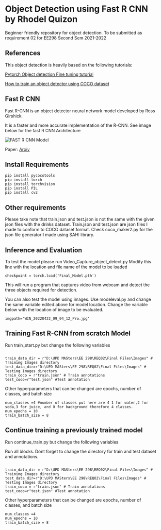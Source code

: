# Object Detection using Fast R CNN by Rhodel Quizon

Beginner friendly repository for object detection. 
To be submitted as requirement 02 for EE298 Second Sem 2021-2022



## References
This object detection is heavily based on the following tutorials:

[Pytorch Object detection Fine tuning tutorial](https://pytorch.org/tutorials/intermediate/torchvision_tutorial.html)

[How to train an object detector using COCO dataset](https://medium.com/fullstackai/how-to-train-an-object-detector-with-your-own-coco-dataset-in-pytorch-319e7090da5)



## Fast R CNN

Fast R-CNN is an object detector neural network model developed by Ross Girshick.

It is a faster and more accurate implementation of the R-CNN. See image below for the fast R CNN Architecture



![FAST R CNN Model](https://i.ibb.co/tX22fB9/FASTRCNN.png)

Paper:
[Arxiv](https://arxiv.org/abs/1504.08083)


## Install Requirements


```
pip install pycocotools
pip install torch
pip install torchvision
pip install PIL
pip install cv2
```

## Other requirements

Please take note that train.json and test.json is not the same with the given json files with the drinks dataset. Train.json and test.json are json files I made to conform to COCO dataset format. Check coco_maker2.py for the json file generator I made using SAHI library.

## Inference and Evaluation

To test the model please run Video_Capture_object_detect.py 
Modify this line with the location and file name of the model to be loaded

```
checkpoint = torch.load('Final_Model.pth')

```

This will run a program that captures video from webcam and detect the three objects required for detection.

You can also test the model using images. Use modeleval.py and change the same variable edited above for model location.
Change the variable below with the location of image to be evaluated.

```
imgpath='WIN_20220422_09_04_12_Pro.jpg'

```

## Training Fast R-CNN from scratch Model

Run train_start.py but change the following variables



```

train_data_dir = r"D:\UPD MASters\EE 298\REQ02\Final Files\Images" # Training Images directory
test_data_dir=r"D:\UPD MASters\EE 298\REQ02\Final Files\Images" # Testing Images directory
train_coco = r"train.json" # Train annotations
test_coco=r"test.json" #Test annotation
```

Other hyperparameters that can be changed are epochs, number of classes, and batch size

```
num_classes =4 #number of classes put here are 4 1 for water,2 for soda,3 for juice, and 0 for background therefore 4 classes.
num_epochs = 10
train_batch_size = 8

```





## Continue training a previously trained model

Run continue_train.py but change the following variables

Run all blocks. Dont forget to change the directory for train and test dataset and annotations.

```

train_data_dir = r"D:\UPD MASters\EE 298\REQ02\Final Files\Images" # Training Images directory
test_data_dir=r"D:\UPD MASters\EE 298\REQ02\Final Files\Images" # Testing Images directory
train_coco = r"train.json" # Train annotations
test_coco=r"test.json" #Test annotation

```

Other hyperparameters that can be changed are epochs, number of classes, and batch size

```
num_classes =4
num_epochs = 10
train_batch_size = 8

```

